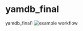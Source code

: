 # yamdb_final
yamdb_final1
![example workflow](https://github.com/github/docs/actions/workflows/main.yml/badge.svg)
